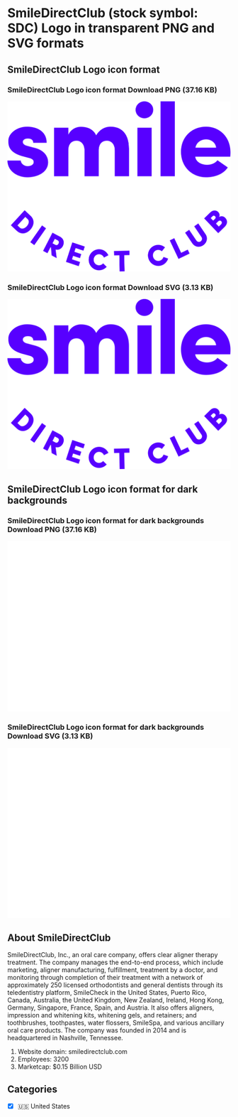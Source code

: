 # SmileDirectClub (stock symbol: SDC) Logo in transparent PNG and SVG formats

## SmileDirectClub Logo icon format

### SmileDirectClub Logo icon format Download PNG (37.16 KB)

![SmileDirectClub Logo icon format Download PNG (37.16 KB)](/img/orig/SDC-652e613f.png)

### SmileDirectClub Logo icon format Download SVG (3.13 KB)

![SmileDirectClub Logo icon format Download SVG (3.13 KB)](/img/orig/SDC-8ff201a7.svg)

## SmileDirectClub Logo icon format for dark backgrounds

### SmileDirectClub Logo icon format for dark backgrounds Download PNG (37.16 KB)

![SmileDirectClub Logo icon format for dark backgrounds Download PNG (37.16 KB)](/img/orig/SDC.D-bf4e42de.png)

### SmileDirectClub Logo icon format for dark backgrounds Download SVG (3.13 KB)

![SmileDirectClub Logo icon format for dark backgrounds Download SVG (3.13 KB)](/img/orig/SDC.D-bc59a363.svg)

## About SmileDirectClub

SmileDirectClub, Inc., an oral care company, offers clear aligner therapy treatment. The company manages the end-to-end process, which include marketing, aligner manufacturing, fulfillment, treatment by a doctor, and monitoring through completion of their treatment with a network of approximately 250 licensed orthodontists and general dentists through its teledentistry platform, SmileCheck in the United States, Puerto Rico, Canada, Australia, the United Kingdom, New Zealand, Ireland, Hong Kong, Germany, Singapore, France, Spain, and Austria. It also offers aligners, impression and whitening kits, whitening gels, and retainers; and toothbrushes, toothpastes, water flossers, SmileSpa, and various ancillary oral care products. The company was founded in 2014 and is headquartered in Nashville, Tennessee.

1. Website domain: smiledirectclub.com
2. Employees: 3200
3. Marketcap: $0.15 Billion USD


## Categories
- [x] 🇺🇸 United States
